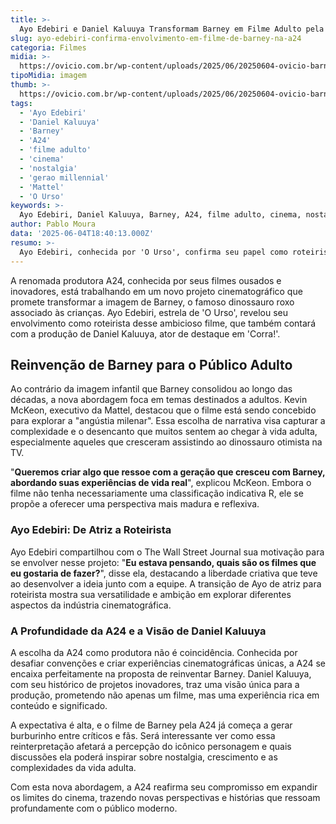 ```yaml
---
title: >-
  Ayo Edebiri e Daniel Kaluuya Transformam Barney em Filme Adulto pela A24
slug: ayo-edebiri-confirma-envolvimento-em-filme-de-barney-na-a24
categoria: Filmes
midia: >-
  https://ovicio.com.br/wp-content/uploads/2025/06/20250604-ovicio-barney-a24.jpg
tipoMidia: imagem
thumb: >-
  https://ovicio.com.br/wp-content/uploads/2025/06/20250604-ovicio-barney-a24.jpg
tags:
  - 'Ayo Edebiri'
  - 'Daniel Kaluuya'
  - 'Barney'
  - 'A24'
  - 'filme adulto'
  - 'cinema'
  - 'nostalgia'
  - 'gerao millennial'
  - 'Mattel'
  - 'O Urso'
keywords: >-
  Ayo Edebiri, Daniel Kaluuya, Barney, A24, filme adulto, cinema, nostalgia, geração millennial, Mattel, O Urso
author: Pablo Moura
data: '2025-06-04T18:40:13.000Z'
resumo: >-
  Ayo Edebiri, conhecida por 'O Urso', confirma seu papel como roteirista no filme de Barney produzido pela A24, com Daniel Kaluuya à frente da produção. O projeto promete reinventar a famosa franquia infantil para um público adulto, explorando temas relevantes para a geração millennial.
---
```


A renomada produtora A24, conhecida por seus filmes ousados e inovadores, está trabalhando em um novo projeto cinematográfico que promete transformar a imagem de Barney, o famoso dinossauro roxo associado às crianças. Ayo Edebiri, estrela de 'O Urso', revelou seu envolvimento como roteirista desse ambicioso filme, que também contará com a produção de Daniel Kaluuya, ator de destaque em 'Corra!'.

## Reinvenção de Barney para o Público Adulto

Ao contrário da imagem infantil que Barney consolidou ao longo das décadas, a nova abordagem foca em temas destinados a adultos. Kevin McKeon, executivo da Mattel, destacou que o filme está sendo concebido para explorar a "angústia milenar". Essa escolha de narrativa visa capturar a complexidade e o desencanto que muitos sentem ao chegar à vida adulta, especialmente aqueles que cresceram assistindo ao dinossauro otimista na TV.

"**Queremos criar algo que ressoe com a geração que cresceu com Barney, abordando suas experiências de vida real**", explicou McKeon. Embora o filme não tenha necessariamente uma classificação indicativa R, ele se propõe a oferecer uma perspectiva mais madura e reflexiva.

### Ayo Edebiri: De Atriz a Roteirista

Ayo Edebiri compartilhou com o The Wall Street Journal sua motivação para se envolver nesse projeto: "**Eu estava pensando, quais são os filmes que eu gostaria de fazer?**", disse ela, destacando a liberdade criativa que teve ao desenvolver a ideia junto com a equipe. A transição de Ayo de atriz para roteirista mostra sua versatilidade e ambição em explorar diferentes aspectos da indústria cinematográfica.

### A Profundidade da A24 e a Visão de Daniel Kaluuya

A escolha da A24 como produtora não é coincidência. Conhecida por desafiar convenções e criar experiências cinematográficas únicas, a A24 se encaixa perfeitamente na proposta de reinventar Barney. Daniel Kaluuya, com seu histórico de projetos inovadores, traz uma visão única para a produção, prometendo não apenas um filme, mas uma experiência rica em conteúdo e significado.

A expectativa é alta, e o filme de Barney pela A24 já começa a gerar burburinho entre críticos e fãs. Será interessante ver como essa reinterpretação afetará a percepção do icônico personagem e quais discussões ela poderá inspirar sobre nostalgia, crescimento e as complexidades da vida adulta.

Com esta nova abordagem, a A24 reafirma seu compromisso em expandir os limites do cinema, trazendo novas perspectivas e histórias que ressoam profundamente com o público moderno.